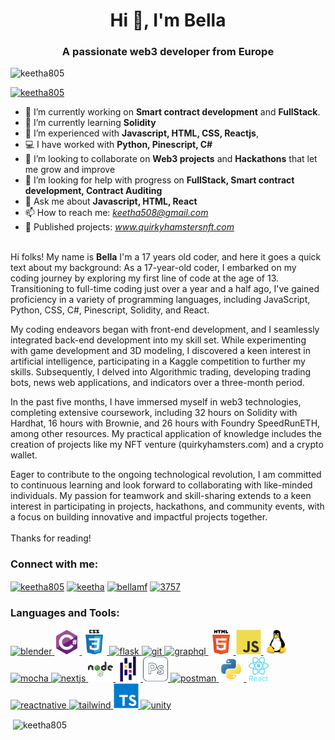 <h1 align="center">Hi 👋, I'm Bella</h1>
<h3 align="center">A passionate web3 developer from Europe</h3>

<p align="left"> <img src="https://komarev.com/ghpvc/?username=keetha805&label=Profile%20views&color=0e75b6&style=flat" alt="keetha805" /> </p>

<p align="left"> <a href="https://github.com/ryo-ma/github-profile-trophy"><img src="https://github-profile-trophy.vercel.app/?username=keetha805" alt="keetha805" /></a> </p>

<p>

- 🔭 I’m currently working on **Smart contract development** and **FullStack**.
- 🌱 I’m currently learning **Solidity** 
- 📖 I’m experienced with **Javascript, HTML, CSS, Reactjs**, 
- 💻 I have worked with **Python, Pinescript, C#**
- 👯 I’m looking to collaborate on **Web3 projects** and **Hackathons** that let me grow and improve 
- 🤔 I’m looking for help with progress on **FullStack, Smart contract development, Contract Auditing**
- 💬 Ask me about **Javascript, HTML, React**
- 📫 How to reach me: *keetha508@gmail.com*
- 🫡 Published projects: *www.quirkyhamstersnft.com*
  <br></br>
  
Hi folks! My name is **Bella** I'm a 17 years old coder, and here it goes a quick text about my background:
As a 17-year-old coder, I embarked on my coding journey by exploring my first line of code at the age of 13. Transitioning to full-time coding just over a year and a half ago, I've gained proficiency in a variety of programming languages, including JavaScript, Python, CSS, C#, Pinescript, Solidity, and React.

My coding endeavors began with front-end development, and I seamlessly integrated back-end development into my skill set. While experimenting with game development and 3D modeling, I discovered a keen interest in artificial intelligence, participating in a Kaggle competition to further my skills. Subsequently, I delved into Algorithmic trading, developing trading bots, news web applications, and indicators over a three-month period.

In the past five months, I have immersed myself in web3 technologies, completing extensive coursework, including 32 hours on Solidity with Hardhat, 16 hours with Brownie, and 26 hours with Foundry SpeedRunETH, among other resources. My practical application of knowledge includes the creation of projects like my NFT venture (quirkyhamsters.com) and a crypto wallet.

Eager to contribute to the ongoing technological revolution, I am committed to continuous learning and look forward to collaborating with like-minded individuals. My passion for teamwork and skill-sharing extends to a keen interest in participating in projects, hackathons, and community events, with a focus on building innovative and impactful projects together. 
<br></br>
Thanks for reading!
</p>
<h3 align="left">Connect with me:</h3>
<p align="left">
<a href="https://twitter.com/keetha805" target="blank"><img align="center" src="https://raw.githubusercontent.com/rahuldkjain/github-profile-readme-generator/master/src/images/icons/Social/twitter.svg" alt="keetha805" height="30" width="40" /></a>
<a href="https://stackoverflow.com/users/keetha" target="blank"><img align="center" src="https://raw.githubusercontent.com/rahuldkjain/github-profile-readme-generator/master/src/images/icons/Social/stack-overflow.svg" alt="keetha" height="30" width="40" /></a>
<a href="https://kaggle.com/bellamf" target="blank"><img align="center" src="https://raw.githubusercontent.com/rahuldkjain/github-profile-readme-generator/master/src/images/icons/Social/kaggle.svg" alt="bellamf" height="30" width="40" /></a>
<a href="https://discord.gg/#3757" target="blank"><img align="center" src="https://raw.githubusercontent.com/rahuldkjain/github-profile-readme-generator/master/src/images/icons/Social/discord.svg" alt="3757" height="30" width="40" /></a>
</p>

<h3 align="left">Languages and Tools:</h3>

<p align="left"> <a href="https://www.blender.org/" target="_blank" rel="noreferrer"> <img src="https://download.blender.org/branding/community/blender_community_badge_white.svg" alt="blender" width="40" height="40"/> </a> <a href="https://www.w3schools.com/cs/" target="_blank" rel="noreferrer"> <img src="https://raw.githubusercontent.com/devicons/devicon/master/icons/csharp/csharp-original.svg" alt="csharp" width="40" height="40"/> </a> <a href="https://www.w3schools.com/css/" target="_blank" rel="noreferrer"> <img src="https://raw.githubusercontent.com/devicons/devicon/master/icons/css3/css3-original-wordmark.svg" alt="css3" width="40" height="40"/> </a> <a href="https://flask.palletsprojects.com/" target="_blank" rel="noreferrer"> <img src="https://www.vectorlogo.zone/logos/pocoo_flask/pocoo_flask-icon.svg" alt="flask" width="40" height="40"/> </a> <a href="https://git-scm.com/" target="_blank" rel="noreferrer"> <img src="https://www.vectorlogo.zone/logos/git-scm/git-scm-icon.svg" alt="git" width="40" height="40"/> </a> <a href="https://graphql.org" target="_blank" rel="noreferrer"> <img src="https://www.vectorlogo.zone/logos/graphql/graphql-icon.svg" alt="graphql" width="40" height="40"/> </a> <a href="https://www.w3.org/html/" target="_blank" rel="noreferrer"> <img src="https://raw.githubusercontent.com/devicons/devicon/master/icons/html5/html5-original-wordmark.svg" alt="html5" width="40" height="40"/> </a> <a href="https://developer.mozilla.org/en-US/docs/Web/JavaScript" target="_blank" rel="noreferrer"> <img src="https://raw.githubusercontent.com/devicons/devicon/master/icons/javascript/javascript-original.svg" alt="javascript" width="40" height="40"/> </a> <a href="https://www.linux.org/" target="_blank" rel="noreferrer"> <img src="https://raw.githubusercontent.com/devicons/devicon/master/icons/linux/linux-original.svg" alt="linux" width="40" height="40"/> </a> <a href="https://mochajs.org" target="_blank" rel="noreferrer"> <img src="https://www.vectorlogo.zone/logos/mochajs/mochajs-icon.svg" alt="mocha" width="40" height="40"/> </a> <a href="https://nextjs.org/" target="_blank" rel="noreferrer"> <img src="https://cdn.worldvectorlogo.com/logos/nextjs-2.svg" alt="nextjs" width="40" height="40"/> </a> <a href="https://nodejs.org" target="_blank" rel="noreferrer"> <img src="https://raw.githubusercontent.com/devicons/devicon/master/icons/nodejs/nodejs-original-wordmark.svg" alt="nodejs" width="40" height="40"/> </a> <a href="https://pandas.pydata.org/" target="_blank" rel="noreferrer"> <img src="https://raw.githubusercontent.com/devicons/devicon/2ae2a900d2f041da66e950e4d48052658d850630/icons/pandas/pandas-original.svg" alt="pandas" width="40" height="40"/> </a> <a href="https://www.photoshop.com/en" target="_blank" rel="noreferrer"> <img src="https://raw.githubusercontent.com/devicons/devicon/master/icons/photoshop/photoshop-line.svg" alt="photoshop" width="40" height="40"/> </a> <a href="https://postman.com" target="_blank" rel="noreferrer"> <img src="https://www.vectorlogo.zone/logos/getpostman/getpostman-icon.svg" alt="postman" width="40" height="40"/> </a> <a href="https://www.python.org" target="_blank" rel="noreferrer"> <img src="https://raw.githubusercontent.com/devicons/devicon/master/icons/python/python-original.svg" alt="python" width="40" height="40"/> </a> <a href="https://reactjs.org/" target="_blank" rel="noreferrer"> <img src="https://raw.githubusercontent.com/devicons/devicon/master/icons/react/react-original-wordmark.svg" alt="react" width="40" height="40"/> </a> <a href="https://reactnative.dev/" target="_blank" rel="noreferrer"> <img src="https://reactnative.dev/img/header_logo.svg" alt="reactnative" width="40" height="40"/> </a> <a href="https://tailwindcss.com/" target="_blank" rel="noreferrer"> <img src="https://www.vectorlogo.zone/logos/tailwindcss/tailwindcss-icon.svg" alt="tailwind" width="40" height="40"/> </a> <a href="https://www.typescriptlang.org/" target="_blank" rel="noreferrer"> <img src="https://raw.githubusercontent.com/devicons/devicon/master/icons/typescript/typescript-original.svg" alt="typescript" width="40" height="40"/> </a> <a href="https://unity.com/" target="_blank" rel="noreferrer"> <img src="https://www.vectorlogo.zone/logos/unity3d/unity3d-icon.svg" alt="unity" width="40" height="40"/> </a> </p>

<p>&nbsp;<img align="center" src="https://github-readme-stats.vercel.app/api?username=keetha805&show_icons=true&locale=en" alt="keetha805" /></p>


<!--
**Keetha805/Keetha805** is a ✨ _special_ ✨ repository because its `README.md` (this file) appears on your GitHub profile.

Here are some ideas to get you started:

- 🔭 I’m currently working on ....
- 🌱 I’m currently learning ...
- 👯 I’m looking to collaborate on ...
- 🤔 I’m looking for help with ...
- 💬 Ask me about ...
- 📫 How to reach me: ...
- 😄 Pronouns: ...
- ⚡ Fun fact: ...
-->

